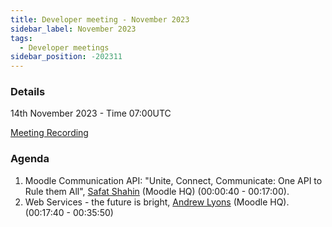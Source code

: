 ```yaml
---
title: Developer meeting - November 2023
sidebar_label: November 2023
tags:
  - Developer meetings
sidebar_position: -202311
---
```


### Details

14th November 2023 - Time 07:00UTC

[Meeting Recording](https://moodle.org/mod/bigbluebuttonbn/bbb_view.php?action=play&bn=1&rid=35&rtype=video)

### Agenda

1. Moodle Communication API: "Unite, Connect, Communicate: One API to Rule them All", [Safat Shahin](https://moodle.org/user/profile.php?id=3375956) (Moodle HQ)  (00:00:40 - 00:17:00).
2. Web Services - the future is bright, [Andrew Lyons](https://moodle.org/user/profile.php?id=268794) (Moodle HQ). (00:17:40 - 00:35:50)
